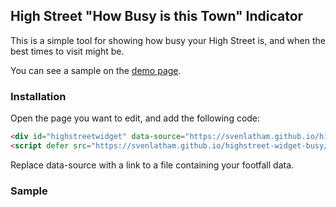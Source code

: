 ## High Street "How Busy is this Town" Indicator

This is a simple tool for showing how busy your High Street is, and when the best times to visit might be.

You can see a sample on the [demo page](https://svenlatham.github.io/highstreet-widget-busy/).

### Installation

Open the page you want to edit, and add the following code:

```markdown
<div id="highstreetwidget" data-source="https://svenlatham.github.io/highstreet-widget-busy/sample.csv"></div>
<script defer src="https://svenlatham.github.io/highstreet-widget-busy/widget.js"></script>
```

Replace data-source with a link to a file containing your footfall data.


### Sample


<div id="highstreetwidget" data-source="https://svenlatham.github.io/highstreet-widget-busy/sample.csv"></div>
<script defer src="https://svenlatham.github.io/highstreet-widget-busy/widget.js"></script>
